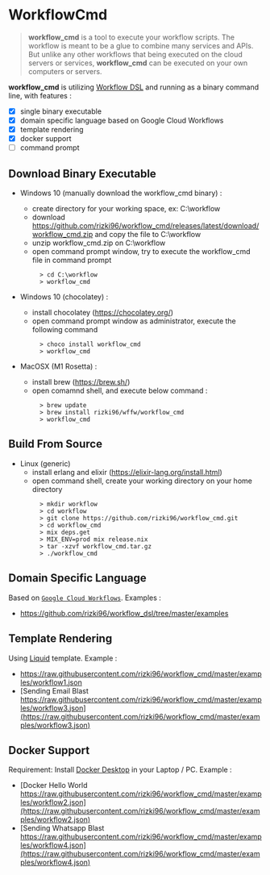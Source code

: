 # WorkflowCmd

> **workflow_cmd** is a tool to execute your workflow scripts. 
> The workflow is meant to be a glue to combine many services and APIs. 
> But unlike any other workflows that being executed on the cloud servers or services, **workflow_cmd** can be executed on your own computers or servers.

**workflow_cmd** is utilizing [Workflow DSL](https://github.com/rizki96/workflow_dsl) and running as a binary command line, with features : 
- [x] single binary executable
- [x] domain specific language based on Google Cloud Workflows
- [x] template rendering
- [x] docker support
- [ ] command prompt

## Download Binary Executable

  - Windows 10 (manually download the workflow_cmd binary) :
    - create directory for your working space, ex: C:\workflow
    - download https://github.com/rizki96/workflow_cmd/releases/latest/download/workflow_cmd.zip and copy the file to C:\workflow
    - unzip workflow_cmd.zip on C:\workflow
    - open command prompt window, try to execute the workflow_cmd file in command prompt
      ```console
        > cd C:\workflow
        > workflow_cmd
      ```

  - Windows 10 (chocolatey) :
    - install chocolatey (https://chocolatey.org/)
    - open command prompt window as administrator, execute the following command
      ```console
        > choco install workflow_cmd
        > workflow_cmd
      ```
      
  - MacOSX (M1 Rosetta) :
    - install brew (https://brew.sh/)
    - open comamnd shell, and execute below command :
      ```console
        > brew update
        > brew install rizki96/wffw/workflow_cmd
        > workflow_cmd
      ```

## Build From Source

  - Linux (generic)
    - install erlang and elixir (https://elixir-lang.org/install.html)
    - open command shell, create your working directory on your home directory
      ```console
        > mkdir workflow
        > cd workflow
        > git clone https://github.com/rizki96/workflow_cmd.git
        > cd workflow_cmd
        > mix deps.get
        > MIX_ENV=prod mix release.nix
        > tar -xzvf workflow_cmd.tar.gz
        > ./workflow_cmd
      ```

## Domain Specific Language

Based on [`Google Cloud Workflows`](https://cloud.google.com/workflows/docs/reference/syntax).
Examples :
- https://github.com/rizki96/workflow_dsl/tree/master/examples

## Template Rendering

Using [Liquid](https://shopify.github.io/liquid/) template.
Example :
- https://raw.githubusercontent.com/rizki96/workflow_cmd/master/examples/workflow1.json
- [Sending Email Blast https://raw.githubusercontent.com/rizki96/workflow_cmd/master/examples/workflow3.json](https://raw.githubusercontent.com/rizki96/workflow_cmd/master/examples/workflow3.json)

## Docker Support

Requirement: Install [Docker Desktop](https://www.docker.com/products/docker-desktop) in your Laptop / PC.
Example :
- [Docker Hello World https://raw.githubusercontent.com/rizki96/workflow_cmd/master/examples/workflow2.json](https://raw.githubusercontent.com/rizki96/workflow_cmd/master/examples/workflow2.json)
- [Sending Whatsapp Blast https://raw.githubusercontent.com/rizki96/workflow_cmd/master/examples/workflow4.json](https://raw.githubusercontent.com/rizki96/workflow_cmd/master/examples/workflow4.json)
